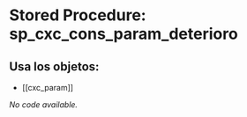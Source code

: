 # Stored Procedure: sp_cxc_cons_param_deterioro

## Usa los objetos:
- [[cxc_param]]

*No code available.*
